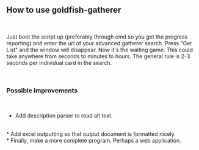 ## How to use goldfish-gatherer

<br/>

Just boot the script up (preferably through cmd so you get the progress reporting) and enter the url of your
advanced gatherer search. Press "Get List" and the window will disappear. Now it's the waiting game. This could
take anywhere from seconds to minutes to hours. The general rule is 2-3 seconds per individual card in the search.

<br/>

### Possible improvements

<br/>

* Add description parser to read alt text.
<br/>
* Add excel outputting so that output document is formatted nicely.
<br/>
* Finally, make a more complete program. Perhaps a web application.
